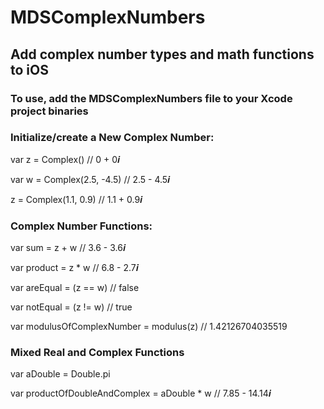 # MDSComplexNumbers
## Add complex number types and math functions to iOS
### To use, add the MDSComplexNumbers file to your Xcode project binaries

### Initialize/create a New Complex Number:
var z = Complex() // 0 + 0𝒊

var w = Complex(2.5, -4.5) // 2.5 - 4.5𝒊

z = Complex(1.1, 0.9) // 1.1 + 0.9𝒊

### Complex Number Functions:
var sum = z + w // 3.6 - 3.6𝒊

var product = z * w // 6.8 - 2.7𝒊

var areEqual = (z == w) // false

var notEqual = (z != w) // true

var modulusOfComplexNumber = modulus(z) // 1.42126704035519

### Mixed Real and Complex Functions
var aDouble = Double.pi

var productOfDoubleAndComplex = aDouble * w // 7.85 - 14.14𝒊
